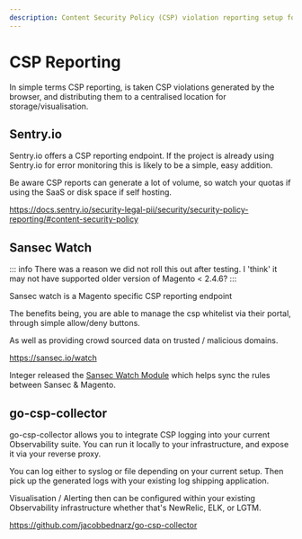 ```yaml
---
description: Content Security Policy (CSP) violation reporting setup for centralized security monitoring and analysis.
---
```

# CSP Reporting

In simple terms CSP reporting, is taken CSP violations generated by the browser, and distributing them to a centralised location for storage/visualisation. 

## Sentry.io

Sentry.io offers a CSP reporting endpoint. If the project is already using Sentry.io for error monitoring this is likely to be a simple, easy addition. 

Be aware CSP reports can generate a lot of volume, so watch your quotas if using the SaaS or disk space if self hosting.

https://docs.sentry.io/security-legal-pii/security/security-policy-reporting/#content-security-policy

## Sansec Watch

::: info
There was a reason we did not roll this out after testing. I 'think' it may not have supported older version of Magento < 2.4.6?
:::

Sansec watch is a Magento specific CSP reporting endpoint

The benefits being, you are able to manage the csp whitelist via their portal, through simple allow/deny buttons.

As well as providing crowd sourced data on trusted / malicious domains.

https://sansec.io/watch

Integer released the [Sansec Watch Module](https://github.com/integer-net/magento2-sansec-watch) which helps sync the rules between Sansec & Magento.

## go-csp-collector

go-csp-collector allows you to integrate CSP logging into your current Observability suite. You can run it locally to your infrastructure, and expose it via your reverse proxy.

You can log either to syslog or file depending on your current setup. Then pick up the generated logs with your existing log shipping application. 

Visualisation / Alerting then can be configured within your existing Observability infrastructure whether that's NewRelic, ELK, or LGTM.

https://github.com/jacobbednarz/go-csp-collector